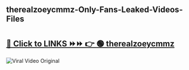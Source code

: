 
 ## therealzoeycmmz-Only-Fans-Leaked-Videos-Files

# <h2><a href="https://mediaupload.pro?therealzoeycmmz">🔗 Click to LINKS ⏩⏩ 👉 🟢 therealzoeycmmz </a></h2>

<a href="https://mediaupload.pro?therealzoeycmmz" rel="nofollow" data-target="animated-image.originalLink"><img src="https://i.ibb.co.com/xMMVF88/686577567.gif" alt="Viral Video Original" style="max-width: 100%; display: inline-block;" data-target="animated-image.originalImage"></a>